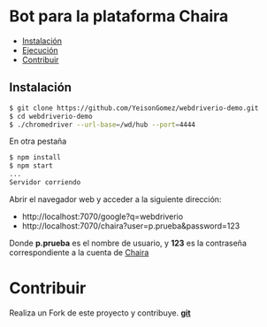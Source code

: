 # Bot para la plataforma Chaira #

-  [Instalación](#instalación)
-  [Ejecución](#ejecución)
-  [Contribuir](#contribuir)

## Instalación #


```bash
$ git clone https://github.com/YeisonGomez/webdriverio-demo.git
$ cd webdriverio-demo
$ ./chromedriver --url-base=/wd/hub --port=4444
```

En otra pestaña

```bash
$ npm install
$ npm start
...
Servidor corriendo
```

Abrir el navegador web y acceder a la siguiente dirección:

 - http://localhost:7070/google?q=webdriverio
 - http://localhost:7070/chaira?user=p.prueba&password=123

Donde **p.prueba** es el nombre de usuario, y **123** es la contraseña correspondiente a la cuenta de [Chaira](https://chaira.udla.edu.co/Chaira/Logon.aspx)


# Contribuir #
Realiza un Fork de este proyecto y contribuye. **[git](http://rogerdudler.github.io/git-guide/index.es.html)**